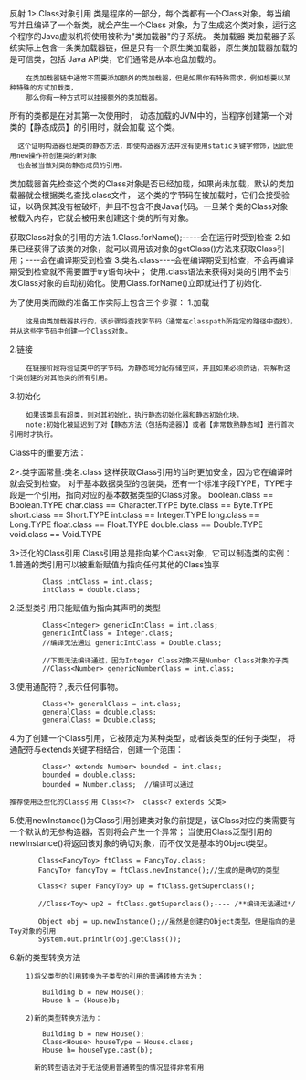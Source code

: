 反射
  1>.Class对象引用
        类是程序的一部分，每个类都有一个Class对象。每当编写并且编译了一个新类，就会产生一个Class
        对象，为了生成这个类对象，运行这个程序的Java虚拟机将使用被称为"类加载器"的子系统。
   类加载器
        类加载器子系统实际上包含一条类加载器链，但是只有一个原生类加载器，原生类加载器加载的是可信类，包括
        Java API类，它们通常是从本地盘加载的。
    
        在类加载器链中通常不需要添加额外的类加载器，但是如果你有特殊需求，例如想要以某种特殊的方式加载类，
        那么你有一种方式可以挂接额外的类加载器。
    
   所有的类都是在对其第一次使用时， 动态加载的JVM中的，当程序创建第一个对类的【静态成员】的引用时，就会加载
   这个类。
   
      这个证明构造器也是类的静态方法，即使构造器方法并没有使用static关键字修饰，因此使用new操作符创建类的新对象
      也会被当做对类的静态成员的引用。
   
   类加载器首先检查这个类的Class对象是否已经加载，如果尚未加载，默认的类加载器就会根据类名查找.class文件，
   这个类的字节码在被加载时，它们会接受验证，以确保其没有被破坏，并且不包含不良Java代码。一旦某个类的Class对象
   被载入内存，它就会被用来创建这个类的所有对象。 
    
   获取Class对象的引用的方法
    1.Class.forName();-----会在运行时受到检查
    2.如果已经获得了该类的对象，就可以调用该对象的getClass()方法来获取Class引用；----会在编译期受到检查
    3.类名.class----会在编译期受到检查，不会再编译期受到检查就不需要置于try语句块中；
    使用.class语法来获得对类的引用不会引发Class对象的自动初始化。使用Class.forName()立即就进行了初始化.
   
   为了使用类而做的准备工作实际上包含三个步骤：
   1.加载
        
        这是由类加载器执行的，该步骤将查找字节码（通常在classpath所指定的路径中查找），并从这些字节码中创建一个Class对象。
        
   2.链接
        
        在链接阶段将验证类中的字节码，为静态域分配存储空间，并且如果必须的话，将解析这个类创建的对其他类的所有引用。
   
   3.初始化
        
        如果该类具有超类，则对其初始化，执行静态初始化器和静态初始化块。
        note:初始化被延迟到了对【静态方法（包括构造器）】或者【非常数熟静态域】进行首次引用时才执行。 
   
   Class中的重要方法：
    
   
    
    
  2>.类字面常量:类名.class
    这样获取Class引用的当时更加安全，因为它在编译时就会受到检查。
    对于基本数据类型的包装类，还有一个标准字段TYPE，TYPE字段是一个引用，指向对应的基本数据类型的Class对象。
    boolean.class == Boolean.TYPE
    char.class == Character.TYPE
    byte.class == Byte.TYPE
    short.class == Short.TYPE
    int.class == Integer.TYPE
    long.class == Long.TYPE
    float.class == Float.TYPE
    double.class == Double.TYPE
    void.class == Void.TYPE
    
    
  3>泛化的Class引用
    Class引用总是指向某个Class对象，它可以制造类的实例：
   1.普通的类引用可以被重新赋值为指向任何其他的Class独享
            
            Class intClass = int.class;
            intClass = double.class;
            
   2.泛型类引用只能赋值为指向其声明的类型
    
            Class<Integer> genericIntClass = int.class;
            genericIntClass = Integer.class;
            //编译无法通过 genericIntClass = Double.class;
    
            //下面无法编译通过，因为Integer Class对象不是Number Class对象的子类
            //Class<Number> genericNumberClass = int.class;
    
   3.使用通配符？,表示任何事物。
   
            Class<?> generalClass = int.class;
            generalClass = double.class;
            generalClass = Double.class;
    
            
   4.为了创建一个Class引用，它被限定为某种类型，或者该类型的任何子类型，
        将通配符与extends关键字相结合，创建一个范围：
        
            Class<? extends Number> bounded = int.class;
            bounded = double.class;
            bounded = Number.class;  //编译可以通过
            
    推荐使用泛型化的Class引用 Class<?>  class<? extends 父类>
   
   5.使用newInstance()为Class引用创建类对象的前提是，该Class对应的类需要有一个默认的无参构造器，否则将会产生一个异常；
   当使用Class泛型引用的newInstance()将返回该对象的确切对象，而不仅仅是基本的Object类型。
   
           Class<FancyToy> ftClass = FancyToy.class;
           FancyToy fancyToy = ftClass.newInstance();//生成的是确切的类型
           
           Class<? super FancyToy> up = ftClass.getSuperclass();
          
           //Class<Toy> up2 = ftClass.getSuperclass();---- /**编译无法通过*/
   
           Object obj = up.newInstance();//虽然是创建的Object类型，但是指向的是Toy对象的引用
           System.out.println(obj.getClass());
  
   6.新的类型转换方法
        
        1)将父类型的引用转换为子类型的引用的普通转换方法为：
       
            Building b = new House();
            House h = (House)b;
            
        2)新的类型转换方法为：
                
            Building b = new House();
            Class<House> houseType = House.class;
            House h= houseType.cast(b);
            
          新的转型语法对于无法使用普通转型的情况显得非常有用